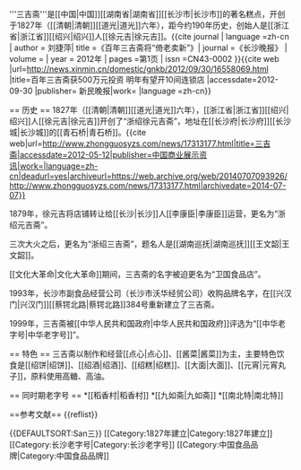 '''三吉斋'''是[[中国|中国]][[湖南省|湖南省]][[长沙市|长沙市]]的著名糕点，开创于1827年（[[清朝|清朝]][[道光|道光]]六年），距今约190年历史，创始人是[[浙江省|浙江省]][[绍兴|绍兴]]人[[徐元吉|徐元吉]]。<ref name="fish " >{{cite journal | language =zh-cn | author = 刘捷萍| title =《百年三吉斋将“倚老卖新”》| journal =《长沙晚报》 | volume = | year = 2012年 | pages =第1页  | issn =CN43-0002 }}</ref><ref name=" mvs" >{{cite web |url=http://news.xinmin.cn/domestic/gnkb/2012/09/30/16558069.html |title=百年三吉斋获500万元投资 明年有望开10间连锁店 |accessdate=2012-09-30  |publisher= 新民晚报|work= |language =zh-cn}}</ref>

== 历史 ==
1827年（[[清朝|清朝]][[道光|道光]]六年），[[浙江省|浙江省]][[绍兴|绍兴]]人[[徐元吉|徐元吉]]开创了“浙绍徐元吉斋”，地址在[[长沙府|长沙府]][[长沙城|长沙城]]的[[青石桥|青石桥]]。<ref name="blp ">{{cite web|url=http://www.zhongguosyzs.com/news/17313177.html|title=三吉斋|accessdate=2012-05-12|publisher=中国商业展示资讯|work=|language=zh-cn|deadurl=yes|archiveurl=https://web.archive.org/web/20140707093926/http://www.zhongguosyzs.com/news/17313177.html|archivedate=2014-07-07}}</ref><ref name=" mvs" />

1879年，徐元吉将店铺转让给[[长沙|长沙]]人[[李康臣|李康臣]]运营，更名为“浙绍元吉斋”。<ref name="blp " /><ref name=" mvs" />

三次大火之后，更名为“浙绍三吉斋”，题名人是[[湖南巡抚|湖南巡抚]][[王文韶|王文韶]]。<ref name="blp " /><ref name=" mvs" />

[[文化大革命|文化大革命]]期间，三吉斋的名字被迫更名为“卫国食品店”。<ref name="blp " /><ref name=" mvs" />

1993年，长沙市副食品经营公司（长沙市沃华经贸公司）收购品牌名字，在[[兴汉门|兴汉门]][[蔡锷北路|蔡锷北路]]384号重新建立了三吉斋。<ref name="blp " /><ref name=" mvs" />

1999年，三吉斋被[[中华人民共和国政府|中华人民共和国政府]]评选为“[[中华老字号|中华老字号]]”。<ref name="blp " /><ref name=" mvs" />

== 特色 ==
三吉斋以制作和经营[[点心|点心]]、[[酱菜|酱菜]]为主，主要特色饮食是[[绍饼|绍饼]]、[[绍酒|绍酒]]、[[绍糕|绍糕]]、[[大面|大面]]、[[元宵|元宵丸子]]，原料使用高糖、高油。<ref name="blp " /><ref name=" mvs" />

== 同时期老字号 ==
*[[稻香村|稻香村]]
*[[九如斋|九如斋]]
*[[南北特|南北特]]

==参考文献==
{{reflist}}

{{DEFAULTSORT:San三}}
[[Category:1827年建立|Category:1827年建立]]
[[Category:长沙老字号|Category:长沙老字号]]
[[Category:中国食品品牌|Category:中国食品品牌]]